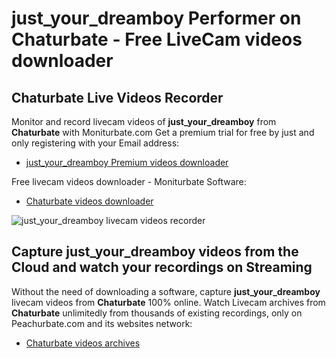 # just_your_dreamboy Performer on Chaturbate - Free LiveCam videos downloader

## Chaturbate Live Videos Recorder

Monitor and record livecam videos of **just_your_dreamboy** from **Chaturbate** with Moniturbate.com
Get a premium trial for free by just and only registering with your Email address:
* [just_your_dreamboy Premium videos downloader](https://moniturbate.com/request-demo-licence-key.html)

Free livecam videos downloader - Moniturbate Software:
* [Chaturbate videos downloader](https://moniturbate.com/moniturbate-download-software.html)

![just_your_dreamboy livecam videos recorder](https://peachurnet.com/templates/moniturbate-software.png)


## Capture just_your_dreamboy videos from the Cloud and watch your recordings on Streaming

Without the need of downloading a software, capture **just_your_dreamboy** livecam videos from **Chaturbate** 100% online.
Watch Livecam archives from **Chaturbate** unlimitedly from thousands of existing recordings, only on Peachurbate.com and its websites network:
* [Chaturbate videos archives](https://peachurnet.com/)
